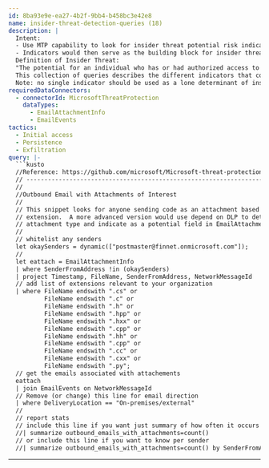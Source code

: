 ```yaml
---
id: 8ba93e9e-ea27-4b2f-9bb4-b458bc3e42e8
name: insider-threat-detection-queries (18)
description: |
  Intent:
  - Use MTP capability to look for insider threat potential risk indicators
  - Indicators would then serve as the building block for insider threat risk modeling in subsequent tools
  Definition of Insider Threat:
  "The potential for an individual who has or had authorized access to an organization's assets to use their access, either maliciously or unintentionally, to act in a way that could negatively affect the organization."
  This collection of queries describes the different indicators that could be used to model and look for patterns suggesting an increased risk of an individual becoming a potential insider threat.
  Note: no single indicator should be used as a lone determinant of insider threat activity, but should be part of an overall program to understand the increased risk to your organization's critical assets. This in turn is used to feed an investigation by a formal insider threat program to look at the context associated with the whole person to understand the implication of a set of indicators.
requiredDataConnectors:
  - connectorId: MicrosoftThreatProtection
    dataTypes:
      - EmailAttachmentInfo
      - EmailEvents
tactics:
  - Initial access
  - Persistence
  - Exfiltration
query: |-
  ```kusto
  //Reference: https://github.com/microsoft/Microsoft-threat-protection-Hunting-Queries/blob/master/Lateral%20Movement/ServiceAccountsPerformingRemotePS.txt
  // --------------------------------------------------------------------------------------------------------------------------- //
  //
  //Outbound Email with Attachments of Interest
  //
  // This snippet looks for anyone sending code as an attachment based on
  // extension.  A more advanced version would use depend on DLP to determine
  // attachment type and indicate as a potential field in EmailAttachmentInfo
  //
  // whitelist any senders
  let okaySenders = dynamic(["postmaster@finnet.onmicrosoft.com"]);
  //
  let eattach = EmailAttachmentInfo
  | where SenderFromAddress !in (okaySenders)
  | project Timestamp, FileName, SenderFromAddress, NetworkMessageId
  // add list of extensions relevant to your organization
  | where FileName endswith ".cs" or
          FileName endswith ".c" or
          FileName endswith ".h" or
          FileName endswith ".hpp" or
          FileName endswith ".hxx" or
          FileName endswith ".cpp" or
          FileName endswith ".hh" or
          FileName endswith ".cpp" or
          FileName endswith ".cc" or
          FileName endswith ".cxx" or
          FileName endswith ".py";
  // get the emails associated with attachements
  eattach
  | join EmailEvents on NetworkMessageId
  // Remove (or change) this line for email direction
  | where DeliveryLocation == "On-premises/external"
  //
  // report stats
  // include this line if you want just summary of how often it occurs
  //| summarize outbound_emails_with_attachments=count()
  // or include this line if you want to know per sender
  //| summarize outbound_emails_with_attachments=count() by SenderFromAddress
  ```
---
```


